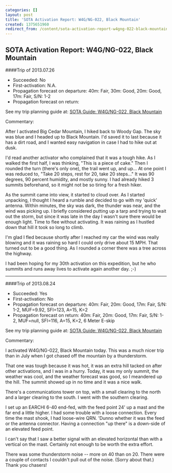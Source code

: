 ```yaml
---
categories: []
layout: post
title: 'SOTA Activation Report: W4G/NG-022, Black Mountain'
created: 1375651960
redirect_from: /content/sota-activation-report-w4gng-022-black-mountain
---
```

SOTA Activation Report: W4G/NG-022, Black Mountain
----------------------------------------------
####Trip of 2013.07.26
* Succeeded: No
* First-activation: N.A.
* Propagation forecast on departure: 40m: Fair, 30m: Good, 20m: Good, 17m: Fair, S/N: 1-2
* Propagation forecast on return:

See my trip planning guide at: [SOTA Guide: W4G/NG-022, Black Mountain](http://k4kpk.com/content/sota-guide-w4gng-022-black-mountain)


Commentary:

After I activated Big Cedar Mountain, I hiked back to Woody Gap. The sky was blue and I headed up to Black Mountain.  I'd saved it to last because it has a dirt road, and I wanted easy navigation in case I had to hike out at dusk.  

I'd read another activator who complained that it was a tough hike.  As I walked the first half, I was thinking, "This is a piece of cake."  Then I rounded the turn (there's only one), the trail went up, and up...  At one point I was reduced to, "Take 20 steps, rest for 20, take 20 steps..."  It was 90 degrees, 90 percent humidity, and mostly sunny.  I had already hiked 3 summits beforehand, so it might not be so tiring for a fresh hiker.

As the summit came into view, it started to cloud over.  As I started unpacking, I thought I heard a rumble and decided to go with my 'quick' antenna.  Within minutes, the sky was dark, the thunder was near, and the wind was picking up.  I briefly considered putting up a tarp and trying to wait out the storm, but since it was late in the day I wasn't sure there would be enough light. Time to flee without activating.  It was raining as I hustled down that hill it took so long to climb.

I'm glad I fled because shortly after I reached my car the wind was really blowing and it was raining so hard I could only drive about 15 MPH.  That turned out to be a good thing.  As I rounded a corner there was a tree across the highway.

I had been hoping for my 30th activation on this expedition, but he who summits and runs away lives to activate again another day.  ;-)

-----

####Trip of 2013.08.24
* Succeeded: Yes
* First-activation: No
* Propagation forecast on departure: 40m: Fair, 20m: Good, 17m: Fair, S/N: 1-2, MUF=9.92, SFI=123, A=15, K=2
* Propagation forecast on return:  40m: Fair, 20m: Good, 17m: Fair, S/N: 1-2, MUF=null, SFI=116, A=15, K=2, 6 Meter E-skip

See my trip planning guide at: [SOTA Guide: W4G/NG-022, Black Mountain](http://k4kpk.com/content/sota-guide-w4gng-022-black-mountain)

Commentary:

I activated W4G/NG-022, Black Mountain today.  This was a much nicer trip than in July when I got chased off the mountain by a thunderstorm.  

That one was tough because it was hot, it was an extra hill tacked on after other activations, and I was in a hurry.  Today, it was my only summit, the weather was cool, and the weather forecast was good, so I meandered up the hill.  The summit showed up in no time and it was a nice walk.

There's a communications tower on top, with a small clearing to the north and a larger clearing to the south.  I went with the southern clearing.

I set up an EARCHI 6-40 end-fed, with the feed point 24' up a mast and the far end a little higher.  I had some trouble with a loose connection.  Every time the mast shook, I had loose-wire QRN.  'Dunno whether it was the feed or the antenna connector.  Having a connection "up there" is a down-side of an elevated feed point. 

I can't say that I saw a better signal with an elevated horizontal than with a vertical on the mast.  Certainly not enough to be worth the extra effort.

There was some thunderstorm noise -- more on 40 than on 20.  There were a couple of contacts I couldn't pull out of the noise.  (Sorry about that.)  Thank you chasers!
